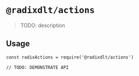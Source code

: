 # `@radixdlt/actions`

> TODO: description

## Usage

```
const radixActions = require('@radixdlt/actions')

// TODO: DEMONSTRATE API
```
